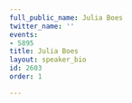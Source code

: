 ```yaml
---
full_public_name: Julia Boes
twitter_name: ''
events:
- 5895
title: Julia Boes
layout: speaker_bio
id: 2603
order: 1

---
```

